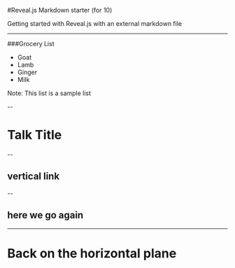 
#Reveal.js Markdown starter (for 10)

Getting started with Reveal.js with an external markdown file

---

###Grocery List

 *   Goat <!-- .element: class="fragment" data-fragment-index="1" -->
 *   Lamb  <!-- .element: class="fragment" data-fragment-index="2" -->
 *   Ginger <!-- .element: class="fragment" data-fragment-index="3" -->
 *   Milk <!-- .element: class="fragment" data-fragment-index="4" -->

Note: This list is a sample list 

--

# Talk Title

--

## vertical link

--
<!-- .slide: data-background="#990000" -->
## here we go again

---

# Back on the horizontal plane